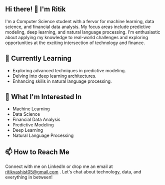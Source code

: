 ## Hi there! 👋 I'm Ritik
I'm a Computer Science student with a fervor for machine learning, data science, and financial data analysis. 
My focus areas include predictive modeling, deep learning, and natural language processing. 
I'm enthusiastic about applying my knowledge to real-world challenges and exploring opportunities at the exciting intersection of technology and finance.

## 🌱 Currently Learning

- Exploring advanced techniques in predictive modeling.
- Delving into deep learning architectures.
- Enhancing skills in natural language processing.

## 👀 What I'm Interested In

- Machine Learning
- Data Science
- Financial Data Analysis
- Predictive Modeling
- Deep Learning
- Natural Language Processing

## 📫 How to Reach Me

Connect with me on LinkedIn or drop me an email at ritikvashist05@gmail.com . Let's chat about technology, data, and everything in between!


<!---
RitikVashist05/RitikVashist05 is a ✨ special ✨ repository because its `README.md` (this file) appears on your GitHub profile.
You can click the Preview link to take a look at your changes.
--->
